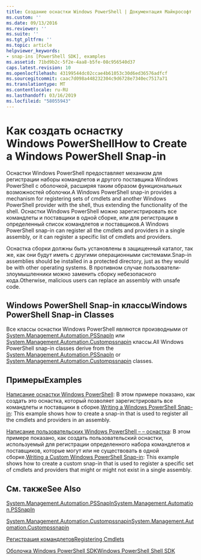 ```yaml
---
title: Создание оснастки Windows PowerShell | Документация Майкрософт
ms.custom: ''
ms.date: 09/13/2016
ms.reviewer: ''
ms.suite: ''
ms.tgt_pltfrm: ''
ms.topic: article
helpviewer_keywords:
- snap-ins [PowerShell SDK], examples
ms.assetid: 71bd9b2c-5f2e-4aa8-b5fe-08c956540d37
caps.latest.revision: 10
ms.openlocfilehash: 43199544dc02ccae4b61053c30d6ed36576adfcf
ms.sourcegitcommit: caac7d098a448232304c9d6728e7340ec7517a71
ms.translationtype: MT
ms.contentlocale: ru-RU
ms.lasthandoff: 03/16/2019
ms.locfileid: "58055943"
---
```

# <a name="how-to-create-a-windows-powershell-snap-in"></a><span data-ttu-id="0517a-102">Как создать оснастку Windows PowerShell</span><span class="sxs-lookup"><span data-stu-id="0517a-102">How to Create a Windows PowerShell Snap-in</span></span>

<span data-ttu-id="0517a-103">Оснастки Windows PowerShell предоставляет механизм для регистрации наборы командлетов и другого поставщика Windows PowerShell с оболочкой, расширяя таким образом функциональных возможностей оболочки.</span><span class="sxs-lookup"><span data-stu-id="0517a-103">A Windows PowerShell snap-in provides a mechanism for registering sets of cmdlets and another Windows PowerShell provider with the shell, thus extending the functionality of the shell.</span></span> <span data-ttu-id="0517a-104">Оснастки Windows PowerShell можно зарегистрировать все командлеты и поставщики в одной сборке, или для регистрации в определенный список командлетов и поставщиков.</span><span class="sxs-lookup"><span data-stu-id="0517a-104">A Windows PowerShell snap-in can register all the cmdlets and providers in a single assembly, or it can register a specific list of cmdlets and providers.</span></span>

<span data-ttu-id="0517a-105">Оснастка сборки должны быть установлены в защищенный каталог, так же, как они будут иметь с другими операционными системами.</span><span class="sxs-lookup"><span data-stu-id="0517a-105">Snap-in assemblies should be installed in a protected directory, just as they would be with other operating systems.</span></span> <span data-ttu-id="0517a-106">В противном случае пользователи-злоумышленники можно заменить сборку небезопасного кода.</span><span class="sxs-lookup"><span data-stu-id="0517a-106">Otherwise, malicious users can replace an assembly with unsafe code.</span></span>

## <a name="windows-powershell-snap-in-classes"></a><span data-ttu-id="0517a-107">Windows PowerShell Snap-in классы</span><span class="sxs-lookup"><span data-stu-id="0517a-107">Windows PowerShell Snap-in Classes</span></span>

<span data-ttu-id="0517a-108">Все классы оснастки Windows PowerShell являются производными от [System.Management.Automation.PSSnapIn](/dotnet/api/System.Management.Automation.PSSnapIn) или [System.Management.Automation.Custompssnapin](/dotnet/api/System.Management.Automation.CustomPSSnapIn) классы.</span><span class="sxs-lookup"><span data-stu-id="0517a-108">All Windows PowerShell snap-in classes derive from the [System.Management.Automation.PSSnapIn](/dotnet/api/System.Management.Automation.PSSnapIn) or [System.Management.Automation.Custompssnapin](/dotnet/api/System.Management.Automation.CustomPSSnapIn) classes.</span></span>

## <a name="examples"></a><span data-ttu-id="0517a-109">Примеры</span><span class="sxs-lookup"><span data-stu-id="0517a-109">Examples</span></span>

<span data-ttu-id="0517a-110">[Написание оснастки Windows PowerShell](./writing-a-windows-powershell-snap-in.md): В этом примере показано, как создать это оснастка, который позволяет зарегистрировать все командлеты и поставщики в сборке.</span><span class="sxs-lookup"><span data-stu-id="0517a-110">[Writing a Windows PowerShell Snap-in](./writing-a-windows-powershell-snap-in.md): This example shows how to create a snap-in that is used to register all the cmdlets and providers in an assembly.</span></span>

<span data-ttu-id="0517a-111">[Написание пользовательских Windows PowerShell – – оснастка](./writing-a-custom-windows-powershell-snap-in.md): В этом примере показано, как создать пользовательский оснастки, используемый для регистрации определенного набора командлетов и поставщиков, которые могут или не существовать в одной сборке.</span><span class="sxs-lookup"><span data-stu-id="0517a-111">[Writing a Custom Windows PowerShell Snap-in](./writing-a-custom-windows-powershell-snap-in.md): This example shows how to create a custom snap-in that is used to register a specific set of cmdlets and providers that might or might not exist in a single assembly.</span></span>

## <a name="see-also"></a><span data-ttu-id="0517a-112">См. также</span><span class="sxs-lookup"><span data-stu-id="0517a-112">See Also</span></span>

[<span data-ttu-id="0517a-113">System.Management.Automation.PSSnapIn</span><span class="sxs-lookup"><span data-stu-id="0517a-113">System.Management.Automation.PSSnapIn</span></span>](/dotnet/api/System.Management.Automation.PSSnapIn)

[<span data-ttu-id="0517a-114">System.Management.Automation.Custompssnapin</span><span class="sxs-lookup"><span data-stu-id="0517a-114">System.Management.Automation.Custompssnapin</span></span>](/dotnet/api/System.Management.Automation.CustomPSSnapIn)

[<span data-ttu-id="0517a-115">Регистрация командлетов</span><span class="sxs-lookup"><span data-stu-id="0517a-115">Registering Cmdlets</span></span>](./registering-cmdlets.md)

[<span data-ttu-id="0517a-116">Оболочка Windows PowerShell SDK</span><span class="sxs-lookup"><span data-stu-id="0517a-116">Windows PowerShell Shell SDK</span></span>](../windows-powershell-reference.md)
